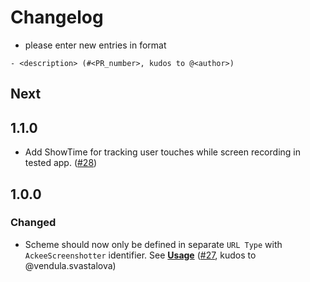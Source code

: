 # Changelog

- please enter new entries in format 

```
- <description> (#<PR_number>, kudos to @<author>)
```

## Next

## 1.1.0

- Add ShowTime for tracking user touches while screen recording in tested app. ([#28](https://gitlab.ack.ee/iOS/ass/-/merge_requests/28))

## 1.0.0

### Changed

- Scheme should now only be defined in separate `URL Type` with `AckeeScreenshotter` identifier. See **[Usage](README.md#usage)** ([#27](https://gitlab.ack.ee/iOS/ass/-/merge_requests/27), kudos to @vendula.svastalova)